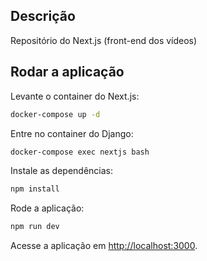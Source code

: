 ## Descrição

Repositório do Next.js (front-end dos vídeos)

## Rodar a aplicação

Levante o container do Next.js:

```bash
docker-compose up -d
```

Entre no container do Django:

```bash
docker-compose exec nextjs bash
```

Instale as dependências:

```bash
npm install
```

Rode a aplicação:

```bash
npm run dev
```

Acesse a aplicação em [http://localhost:3000](http://localhost:3000).